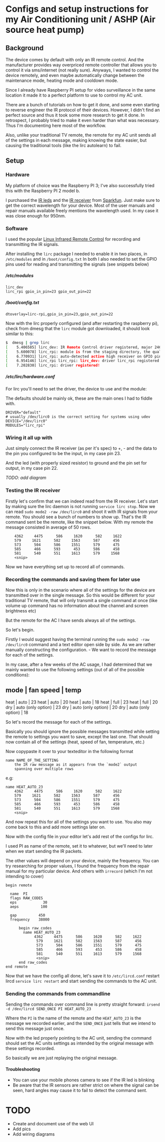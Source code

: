 # Configs and setup instructions for my Air Conditioning unit  / ASHP (Air source heat pump)

## Background

The device comes by default with only an IR remote control. And the manufacturer provides way overpriced remote controller that allows you to control it via sms/internet (not really sure).
Anyways, I wanted to control the device remotely, and even maybe automatically change between the maintenance mode, heating mode and cooldown mode.

Since I already have Raspberry PI setup for video surveillance in the same location it made it to a perfect platform to use to control my AC unit.

There are a bunch of tutorials on how to get it done, and some even starting to reverse engineer the IR protocol of their devices.
However, I didn't find an perfect source and thus it took some more research to get it done. In retrospect, I probably tried to make it even harder than what was necessary.
Thus I'm documenting here most of the workflow.

Also, unlike your traditional TV remote, the remote for my AC unit sends all of the settings in each message, making knowing the state easier, but causing the traditional tools (like the lirc autolearn) to fail.

## Setup

### Hardware

My platform of choice was the Raspberry PI 3; I've also successfully tried this with the Raspberry PI 2 model b.

I purchased the [IR leds](https://www.sparkfun.com/products/9349) and the [IR receiver](https://www.sparkfun.com/products/10266) from [Sparkfun](https://www.sparkfun.com/). Just make sure to get the correct wavelength for your device. Most of the user manuals and repair manuals available freely mentions the wavelength used. In my case it was close enough for 950nm.

### Software

I used the popular [Linux Infrared Remote Control](http://www.lirc.org/) for recording and transmitting the IR signals.

After installing the `lirc` package I needed to enable it in two places, in
`/etc/modules`  and in `/boot/config.txt` In both I also needed to set the GPIO pins used for reading and transmitting the signals (see snippets below)

##### /etc/modules

```
lirc_dev
lirc_rpi gpio_in_pin=23 gpio_out_pin=22
```

##### /boot/config.txt

```
dtoverlay=lirc-rpi,gpio_in_pin=23,gpio_out_pin=22
```

Now with the lirc properly configured (and after restarting the raspberry pi), check from dmesg that the `lirc` module got downloaded, it should look similar to this:
```bash
$  dmesg | grep lirc
[    5.406585] lirc_dev: IR Remote Control driver registered, major 246
[    5.600078] lirc_rpi: module is from the staging directory, the quality is unknown, you have been warned.
[    6.770931] lirc_rpi: auto-detected active high receiver on GPIO pin 23
[    6.954146] lirc_rpi lirc_rpi: lirc_dev: driver lirc_rpi registered at minor = 0
[    7.202830] lirc_rpi: driver registered!
```

##### /etc/lirc/hardware.conf

For lirc you'll need to set the driver, the device to use and the module:

The defaults should be mainly ok, these are the main ones I had to fiddle with.

```
DRIVER="default"
# usually /dev/lirc0 is the correct setting for systems using udev
DEVICE="/dev/lirc0"
MODULES="lirc_rpi"
```


### Wiring it all up with

Just simply connect the IR receiver (as per it's spec) to +, - and the data to the pin you configured to be the input, in my case pin 23.

And the led (with properly sized resistor) to ground and the pin set for output, in my case pin 22.

*TODO: add diagram*

### Testing the IR receiver

Firstly let's confirm that we can indeed read from the IR receiver.
Let's start by making sure the lirc daemon is not running `service lirc stop`.
Now we can read `sudo mode2 -raw /dev/lirc0`
and shoot it with IR signals from your remote. You should see a bunch of numbers to show up. That's the IR command sent be the remote, like the snippet below. With my remote the message consisted in average of 50 rows.

```
    4362     4475      586     1620      582     1622
    579     1621      582     1563      587      456
    573      504      586     1551      579      475
    585      466      593      453      586      458
    581      540      551     1613      579     1568
    <snip>
```

Now we have everything set up to record all of commands.

### Recording the commands and saving them for later use

Now this is only in the scenario where all of the settings for the device are transmitted over in the single message. So this would be different for your traditional TV remote, that will only transmit a single command at once (like volume up command has no information about the channel and screen brightness etc)

But the remote for the AC I have sends always all of the settings.

So let's begin.

Firstly I would suggest having the terminal running the `sudo mode2 -raw /dev/lirc0` command and a text editor open side by side. As we are rather manually constructing the configuration. - We want to record the message for each of the settings.

In my case, after a few weeks of the AC usage, I had determined that we mainly wanted to use the following settings (out of all of the possible conditions):

mode | fan speed          | temp
--------------------------------
heat | auto               | 23
heat | auto               | 20
heat | auto               | 18
heat | full               | 23
heat | full               | 20
dry  | auto (only option) | 23
dry  | auto (only option) | 20
dry  | auto (only option) | 18

So let's record the message for each of the settings.

Basically you should ignore the possible messages transmitted while setting the remote to settings you want to save, except the last one. That should now contain all of the settings (heat, speed of fan, temperature, etc.)

Now copypaste it over to your texteditor in the following format

```
name NAME_OF_THE_SETTING
    the IR raw message as it appears from the `mode2` output
    spanning over multiple rows
```

e.g:
```
name HEAT_AUTO_23
    4362     4475      586     1620      582     1622
    579     1621      582     1563      587      456
    573      504      586     1551      579      475
    585      466      593      453      586      458
    581      540      551     1613      579     1568
    <snip>
```

And now repeat this for all of the settings you want to use. You also may come back to this and add more settings later on.


Now with the config file in your editor let's add rest of the configs for lirc.

I used PI as name of the remote, set it to whatever, but we'll need to later when we start sending the IR packets.

The other values will depend on your device, mainly the frequency. You can try researching for proper values, I found the frequency from the repair manual for my particular device. And others with `irrecord` (which I'm not intending to cover)

```
begin remote

  name  PI
  flags RAW_CODES
  eps            30
  aeps          100

  gap          450
  frequency    38000

      begin raw_codes
        name HEAT_AUTO_23
             4362     4475      586     1620      582     1622
              579     1621      582     1563      587      456
              573      504      586     1551      579      475
              585      466      593      453      586      458
              581      540      551     1613      579     1568
              <snip>
      end raw_codes
end remote
```

Now that we have the config all done, let's save it to `/etc/lircd.conf` restart lircd `service lirc restart` and start sending the commands to the AC unit.

### Sending the commands from commandline

Sending the commands over command line is pretty straight forward:
`irsend -d /dev/lircd SEND_ONCE PI HEAT_AUTO_23`

Where the `PI` is the name of the remote and the `HEAT_AUTO_23` is the message we recorded earlier, and the `SEND_ONCE` just tells that we intend to send this message just once.

Now with the led properly pointing to the AC unit, sending the command should set the AC units settings as intended by the original message with these settings recorded.

So basically we are just replaying the original message.

#### Troubleshooting

* You can use your mobile phones camera to see if the IR led is blinking
* Be aware that the IR sensors are rather strict on where the signal can be seen, hard angles may cause it to fail to detect the command sent.

# TODO

* Create and document use of the web UI
* Add pics
* Add wiring diagrams

